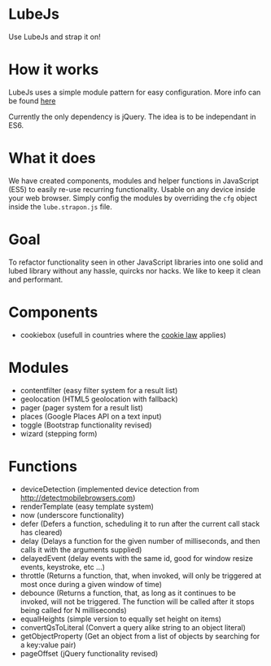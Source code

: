 # LubeJs
Use LubeJs and strap it on!

# How it works
LubeJs uses a simple module pattern for easy configuration.
More info can be found [here](http://www.adequatelygood.com/JavaScript-Module-Pattern-In-Depth.html)

Currently the only dependency is jQuery. The idea is to be independant in ES6.

# What it does
We have created components, modules and helper functions in JavaScript (ES5) to easily re-use recurring functionality.
Usable on any device inside your web browser. Simply config the modules by overriding the `cfg` object inside the `lube.strapon.js` file.

# Goal
To refactor functionality seen in other JavaScript libraries into one solid and lubed library without any hassle, quircks nor hacks.
We like to keep it clean and performant. 

# Components
 - cookiebox (usefull in countries where the [cookie law](https://www.cookielaw.org/the-cookie-law/) applies)

# Modules
 - contentfilter (easy filter system for a result list)
 - geolocation (HTML5 geolocation with fallback)
 - pager (pager system for a result list)
 - places (Google Places API on a text input)
 - toggle (Bootstrap functionality revised)
 - wizard (stepping form)

# Functions
 - deviceDetection (implemented device detection from http://detectmobilebrowsers.com)
 - renderTemplate (easy template system)
 - now (underscore functionality)
 - defer (Defers a function, scheduling it to run after the current call stack has cleared)
 - delay (Delays a function for the given number of milliseconds, and then calls it with the arguments supplied)
 - delayedEvent (delay events with the same id, good for window resize events, keystroke, etc ...)
 - throttle (Returns a function, that, when invoked, will only be triggered at most once during a given window of time)
 - debounce (Returns a function, that, as long as it continues to be invoked, will not be triggered. The function will be called after it stops being called for N milliseconds)
 - equalHeights (simple version to equally set height on items)
 - convertQsToLiteral (Convert a query alike string to an object literal)
 - getObjectProperty (Get an object from a list of objects by searching for a key:value pair)
 - pageOffset (jQuery functionality revised)

